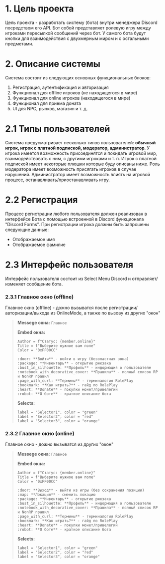 # 1. Цель проекта
Цель проекта - разработать систему (бота) внутри менеджера Discord посредством его API. Бот собой представляет ролевую игру между игроками пересылкой сообщений через бот. У самого бота будут кнопки для взаимодействия с двухмерным миром и с остальными предметами.
# 2. Описание системы
Система состоит из следующих основных функциональных блоков:
1. Регистрация, аутентификация и авторизация
2. Функционал для offline игроков (не находящегося в мире)
3. Функционал для online игроков (находящегося в мире)
4. Функционал для приема доната
5. UI для NPC, рынков, магазин и т. д.

# 2.1 Типы пользователей
Система предусматривает несколько типов пользователей: **обычный игрок, игрок с платной подпиской, модератор, администратор**.
У игрока имеется возможность присоединятся и покидать игровой мир, взаимодействовать с ним, с другими игроками и т. п.
Игрок с платной подпиской имеет некоторые плюшки которые буду описаны ниже.
Роль модератора имеет возможность присягать игроков в случае нарушений.
Администратор имеет возможность влиять на игровой процесс, останавливать/приостанавливать игру.

# 2.2 Регистрация
Процесс регистрации любого пользователя должен реализован в интерфейсе Бота с помощью встроенной в Discord функционала "Discord Forms". При регистрации игрока должны быть запрошены следующие данные:
- Отображаемое имя
- Отображаемое фамилие

# 2.3 Интерфейс пользователя
Интерфейс пользователя состоит из Select Menu Discord и отправляет/изменяет сообщение бота.

### 2.3.1 Главное окно (offline)
Главное окно (offline) - дожно вызыватся после регистрации/авторизации/выхода из OnlineMode, а также по вызову из других "окон"

>**Messege окна:**
>```Главное```
>
>**Embed окна:**
>```
> Author = f"Статус: {member.online}"
> Title = f"Выберите нужное вам поле"
> Color = "0xFF00CC"
>```
>```
>:door: **Войти** - войти в игру (безопастная зона)
>:package: **Инвентарь** - открытие рюкзака
>:bust_in_silhouette: **Профиль** - информация о пользователе
>:notebook_with_decorative_cover: **Правила** - полный список RP и NonRP правил
>:page_with_curl: **Термины** - терминалогия RolePlay
>:bookmark: **Как играть?** - гайд по RolePlay
>:heart: **Donate** - покупки монет/привелегий
>:robot: **О боте** - краткое описание бота
>```
>
>**Selects:**
>```
>label = "Selector1", color = "green"
>label = "Selector2", color = "red"
>label = "Selector3", color = "orange"
>```

### 2.3.2 Главное окно (online)
Главное окно - дожно вызыватся из других "окон"

>**Messege окна:**
>```Главное```
>
>**Embed окна:**
>```
> Author = f"Статус: {member.online}"
> Title = f"Выберите нужное вам поле"
> Color = "0xFF00CC"
>```
>```
>:door: **Выход** - выйти из игры (без сохранения позиции)
>:map: **Локация** - сменить локацию
>:package: **Инвентарь** - открытие рюкзака
>:bust_in_silhouette: **Профиль** - информация о пользователе
>:notebook_with_decorative_cover: **Правила** - полный список RP и NonRP правил
>:page_with_curl: **Термины** - терминалогия RolePlay
>:bookmark: **Как играть?** - гайд по RolePlay
>:heart: **Donate** - покупки монет/привелегий
>:robot: **О боте** - краткое описание бота
>```
>
>**Selects:**
>```
>label = "Selector1", color = "green"
>label = "Selector2", color = "red"
>label = "Selector3", color = "orange"
>```

